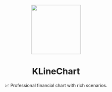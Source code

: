 <p align="center">
<img src="https://klinecharts.com/images/logo.svg?hash=89987fs7789" height="160">
</p>

<h1 align="center">
KLineChart
</h1>
<p align="center">
📈 Professional financial chart with rich scenarios.
<p>
<!-- <div align="center">
  <a href="https://klinecharts.com">Documentation</a> | 
  <a href="https://klinecharts.com/guide/quick-start">Getting Started</a>
</div> -->
